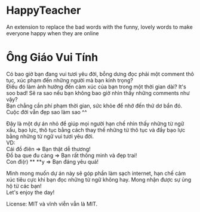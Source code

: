 # HappyTeacher
An extension to replace the bad words with the funny, lovely words to make everyone happy when they are online  

# Ông Giáo Vui Tính
Có bao giờ bạn đang vui tươi yêu đời, bỗng dưng đọc phải một comment thô tục, xúc phạm đến những người mà bạn kính trọng?  
Điều đó làm ảnh hưởng đến càm xúc của bạn trong một thời gian dài? It's soo bad! Sẽ ra sao nếu bạn không bao giờ nhìn thấy những comments như vậy?  
Bạn chẳng cần phí phạm thời gian, sức khỏe để nhớ đến thứ dơ bẩn đó. Cuộc đời vẫn đẹp sao làm sao ^^  

Đây là một dự án nhỏ để giúp mọi người hạn chế nhìn thấy những từ ngữ xấu, bạo lực, thô tục bằng cách thay thế những từ thô tục và đầy bạo lực bằng những từ ngữ vui tươi yêu đời.  
VD:  
Cái đồ điên => Bạn thật dễ thương!  
Đồ ba que đu càng => Bạn rất thông minh và đẹp trai!  
Con đi(r) ** **y => Bạn đáng yêu quá!  

Mình mong muốn dự án này sẽ góp phần làm sạch internet, hạn chế cảm xúc tiêu cực khi bạn đọc những từ ngữ không hay. Mong nhận được sự ủng hộ từ các bạn!  
Let's enjoy the day!  
  
License: MIT và vĩnh viễn vẫn là MIT.  
